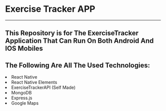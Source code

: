<h1>Exercise Tracker APP</h1>
<hr>
<h2>This Repository is for The ExerciseTracker Application That Can Run On Both Android And IOS Mobiles </h2>
<h2>The Following Are All The Used Technologies: </h2>
<li>React Native</li>
<li>React Native Elements</li>
<li>ExerciseTrackerAPI (Self Made)</li>
<li>MongoDB</li>
<li>Express.js</li>
<li>Google Maps</li>
